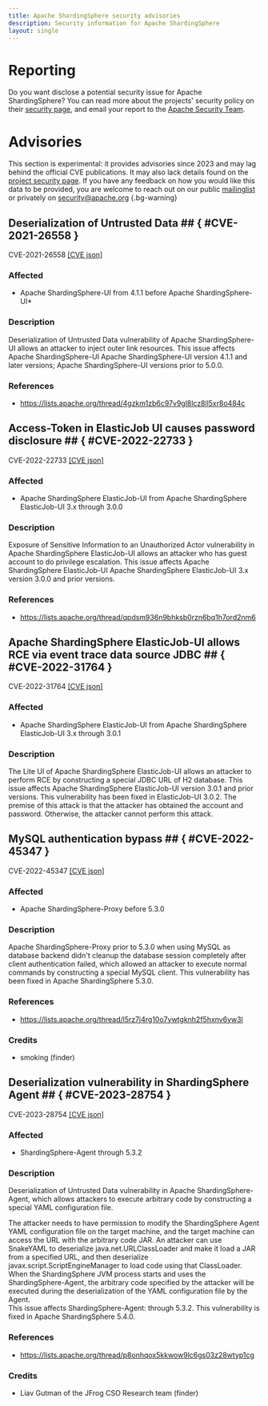 ```yaml
---
title: Apache ShardingSphere security advisories
description: Security information for Apache ShardingSphere
layout: single
---
```


# Reporting

Do you want disclose a potential security issue for Apache ShardingSphere? You can read more about the projects' security policy on their [security page](https://shardingsphere.apache.org/community/en/security/), and email your report to the [Apache Security Team](mailto:security@apache.org).

# Advisories

This section is experimental: it provides advisories since 2023 and may lag behind the official CVE publications. It may also lack details found on the [project security page](https://shardingsphere.apache.org/community/en/security/). If you have any feedback on how you would like this data to be provided, you are welcome to reach out on our public [mailinglist](/mailinglist) or privately on [security@apache.org](mailto:security@apache.org)
{.bg-warning}

## Deserialization of Untrusted Data ## { #CVE-2021-26558 }

CVE-2021-26558 [\[CVE json\]](./CVE-2021-26558.cve.json)

### Affected

* Apache ShardingSphere-UI from 4.1.1 before Apache ShardingSphere-UI*


### Description

Deserialization of Untrusted Data vulnerability of Apache ShardingSphere-UI allows an attacker to inject outer link resources.  This issue affects Apache ShardingSphere-UI Apache ShardingSphere-UI version 4.1.1 and later versions; Apache ShardingSphere-UI versions prior to 5.0.0.

### References
* https://lists.apache.org/thread/4gzkm1zb6c97v9gl8lcz8ll5xr8o484c


## Access-Token in ElasticJob UI causes password disclosure ## { #CVE-2022-22733 }

CVE-2022-22733 [\[CVE json\]](./CVE-2022-22733.cve.json)

### Affected

* Apache ShardingSphere ElasticJob-UI from Apache ShardingSphere ElasticJob-UI 3.x through 3.0.0


### Description

Exposure of Sensitive Information to an Unauthorized Actor vulnerability in Apache ShardingSphere ElasticJob-UI allows an attacker who has guest account to do privilege escalation. This issue affects Apache ShardingSphere ElasticJob-UI Apache ShardingSphere ElasticJob-UI 3.x version 3.0.0 and prior versions.

### References
* https://lists.apache.org/thread/qpdsm936n9bhksb0rzn6bq1h7ord2nm6


## Apache ShardingSphere ElasticJob-UI allows RCE via event trace data source JDBC ## { #CVE-2022-31764 }

CVE-2022-31764 [\[CVE json\]](./CVE-2022-31764.cve.json)

### Affected

* Apache ShardingSphere ElasticJob-UI from Apache ShardingSphere ElasticJob-UI 3.x through 3.0.1


### Description

The Lite UI of Apache ShardingSphere ElasticJob-UI allows an attacker to perform RCE by constructing a special JDBC URL of H2 database. This issue affects Apache ShardingSphere ElasticJob-UI version 3.0.1 and prior versions. This vulnerability has been fixed in ElasticJob-UI 3.0.2.
The premise of this attack is that the attacker has obtained the account and password. Otherwise, the attacker cannot perform this attack.

## MySQL authentication bypass ## { #CVE-2022-45347 }

CVE-2022-45347 [\[CVE json\]](./CVE-2022-45347.cve.json)

### Affected

* Apache ShardingSphere-Proxy before 5.3.0


### Description

Apache ShardingSphere-Proxy prior to 5.3.0 when using MySQL as database backend didn't cleanup the database session completely after client authentication failed, which allowed an attacker to execute normal commands by constructing a special MySQL client. This vulnerability has been fixed in Apache ShardingSphere 5.3.0.

### References
* https://lists.apache.org/thread/l5rz7j4rg10o7ywtgknh2f5hxnv6yw3l


### Credits
* smoking (finder)


## Deserialization vulnerability in ShardingSphere Agent ## { #CVE-2023-28754 }

CVE-2023-28754 [\[CVE json\]](./CVE-2023-28754.cve.json)

### Affected

* ShardingSphere-Agent through 5.3.2


### Description

Deserialization of Untrusted Data vulnerability in Apache ShardingSphere-Agent, which allows attackers to execute arbitrary code by constructing a special YAML configuration file.<br><div></div><div></div><span style="background-color: var(--wht);"><div>The attacker needs to have permission to modify the ShardingSphere Agent YAML configuration file on the target machine, and the target machine can access the URL with the arbitrary code JAR.
An attacker can use SnakeYAML to deserialize java.net.URLClassLoader and make it load a JAR from a specified URL, and then deserialize javax.script.ScriptEngineManager to load code using that ClassLoader. When the ShardingSphere JVM process starts and uses the ShardingSphere-Agent, the arbitrary code specified by the attacker will be executed during the deserialization of the YAML configuration file by the Agent.</div>This issue affects ShardingSphere-Agent: through 5.3.2. This vulnerability is fixed in Apache ShardingSphere 5.4.0.</span>

### References
* https://lists.apache.org/thread/p8onhqox5kkwow9lc6gs03z28wtyp1cg


### Credits
* Liav Gutman of the JFrog CSO Research team (finder)
